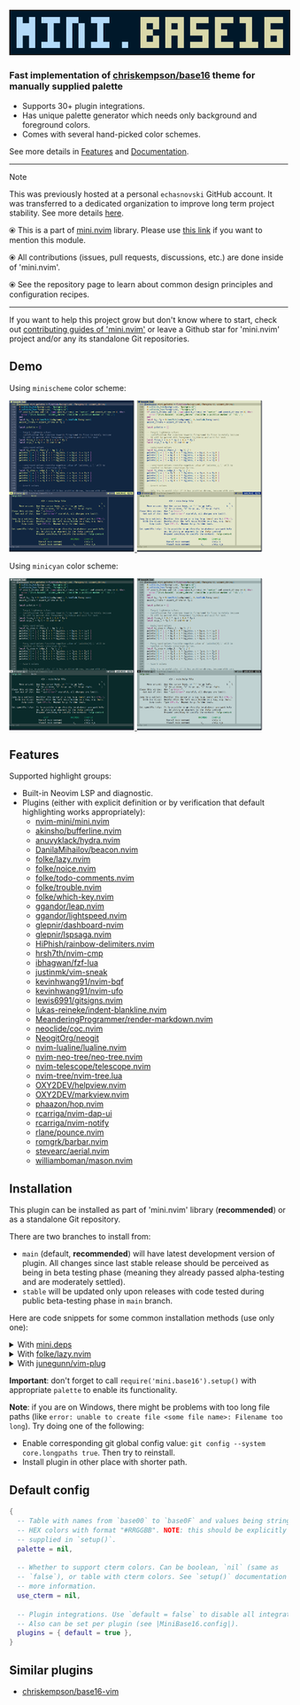 <p align="center"> <img src="https://github.com/nvim-mini/assets/blob/main/logo-2/logo-base16_readme.png?raw=true" alt="mini.base16" style="max-width:100%;border:solid 2px"/> </p>

### Fast implementation of [chriskempson/base16](https://github.com/chriskempson/base16) theme for manually supplied palette

- Supports 30+ plugin integrations.
- Has unique palette generator which needs only background and foreground colors.
- Comes with several hand-picked color schemes.

See more details in [Features](#features) and [Documentation](doc/mini-base16.txt).

---

> [!NOTE]
> This was previously hosted at a personal `echasnovski` GitHub account. It was transferred to a dedicated organization to improve long term project stability. See more details [here](https://github.com/nvim-mini/mini.nvim/discussions/1970).

⦿ This is a part of [mini.nvim](https://github.com/nvim-mini/mini.nvim) library. Please use [this link](https://github.com/nvim-mini/mini.nvim/blob/main/readmes/mini-base16.md) if you want to mention this module.

⦿ All contributions (issues, pull requests, discussions, etc.) are done inside of 'mini.nvim'.

⦿ See the repository page to learn about common design principles and configuration recipes.

---

If you want to help this project grow but don't know where to start, check out [contributing guides of 'mini.nvim'](https://github.com/nvim-mini/mini.nvim/blob/main/CONTRIBUTING.md) or leave a Github star for 'mini.nvim' project and/or any its standalone Git repositories.

## Demo

Using `minischeme` color scheme:

<a href="https://github.com/nvim-mini/assets/blob/main/demo/demo-base16_minischeme-dark.png?raw=true"> <img alt="minischeme dark" src="https://github.com/nvim-mini/assets/blob/main/demo/demo-base16_minischeme-dark.png?raw=true" style="width: 45%"/> </a>
<a href="https://github.com/nvim-mini/assets/blob/main/demo/demo-base16_minischeme-light.png?raw=true"> <img alt="minischeme light" src="https://github.com/nvim-mini/assets/blob/main/demo/demo-base16_minischeme-light.png?raw=true" style="width: 45%"/> </a>

Using `minicyan` color scheme:

<a href="https://github.com/nvim-mini/assets/blob/main/demo/demo-base16_minicyan-dark.png?raw=true"> <img alt="minicyan dark" src="https://github.com/nvim-mini/assets/blob/main/demo/demo-base16_minicyan-dark.png?raw=true" style="width: 45%"/> </a>
<a href="https://github.com/nvim-mini/assets/blob/main/demo/demo-base16_minicyan-light.png?raw=true"> <img alt="minicyan light" src="https://github.com/nvim-mini/assets/blob/main/demo/demo-base16_minicyan-light.png?raw=true" style="width: 45%"/> </a>

## Features

Supported highlight groups:

- Built-in Neovim LSP and diagnostic.
- Plugins (either with explicit definition or by verification that default
  highlighting works appropriately):
    - [nvim-mini/mini.nvim](https://github.com/nvim-mini/mini.nvim)
    - [akinsho/bufferline.nvim](https://github.com/akinsho/bufferline.nvim)
    - [anuvyklack/hydra.nvim](https://github.com/anuvyklack/hydra.nvim)
    - [DanilaMihailov/beacon.nvim](https://github.com/DanilaMihailov/beacon.nvim)
    - [folke/lazy.nvim](https://github.com/folke/lazy.nvim)
    - [folke/noice.nvim](https://github.com/folke/noice.nvim)
    - [folke/todo-comments.nvim](https://github.com/folke/todo-comments.nvim)
    - [folke/trouble.nvim](https://github.com/folke/trouble.nvim)
    - [folke/which-key.nvim](https://github.com/folke/which-key.nvim)
    - [ggandor/leap.nvim](https://github.com/ggandor/leap.nvim)
    - [ggandor/lightspeed.nvim](https://github.com/ggandor/lightspeed.nvim)
    - [glepnir/dashboard-nvim](https://github.com/glepnir/dashboard-nvim)
    - [glepnir/lspsaga.nvim](https://github.com/glepnir/lspsaga.nvim)
    - [HiPhish/rainbow-delimiters.nvim](https://github.com/HiPhish/rainbow-delimiters.nvim)
    - [hrsh7th/nvim-cmp](https://github.com/hrsh7th/nvim-cmp)
    - [ibhagwan/fzf-lua](https://github.com/ibhagwan/fzf-lua)
    - [justinmk/vim-sneak](https://github.com/justinmk/vim-sneak)
    - [kevinhwang91/nvim-bqf](https://github.com/kevinhwang91/nvim-bqf)
    - [kevinhwang91/nvim-ufo](https://github.com/kevinhwang91/nvim-ufo)
    - [lewis6991/gitsigns.nvim](https://github.com/lewis6991/gitsigns.nvim)
    - [lukas-reineke/indent-blankline.nvim](https://github.com/lukas-reineke/indent-blankline.nvim)
    - [MeanderingProgrammer/render-markdown.nvim](https://github.com/MeanderingProgrammer/render-markdown.nvim)
    - [neoclide/coc.nvim](https://github.com/neoclide/coc.nvim)
    - [NeogitOrg/neogit](https://github.com/NeogitOrg/neogit)
    - [nvim-lualine/lualine.nvim](https://github.com/nvim-lualine/lualine.nvim)
    - [nvim-neo-tree/neo-tree.nvim](https://github.com/nvim-neo-tree/neo-tree.nvim)
    - [nvim-telescope/telescope.nvim](https://github.com/nvim-telescope/telescope.nvim)
    - [nvim-tree/nvim-tree.lua](https://github.com/nvim-tree/nvim-tree.lua)
    - [OXY2DEV/helpview.nvim](https://github.com/OXY2DEV/helpview.nvim)
    - [OXY2DEV/markview.nvim](https://github.com/OXY2DEV/markview.nvim)
    - [phaazon/hop.nvim](https://github.com/phaazon/hop.nvim)
    - [rcarriga/nvim-dap-ui](https://github.com/rcarriga/nvim-dap-ui)
    - [rcarriga/nvim-notify](https://github.com/rcarriga/nvim-notify)
    - [rlane/pounce.nvim](https://github.com/rlane/pounce.nvim)
    - [romgrk/barbar.nvim](https://github.com/romgrk/barbar.nvim)
    - [stevearc/aerial.nvim](https://github.com/stevearc/aerial.nvim)
    - [williamboman/mason.nvim](https://github.com/williamboman/mason.nvim)

## Installation

This plugin can be installed as part of 'mini.nvim' library (**recommended**) or as a standalone Git repository.

There are two branches to install from:

- `main` (default, **recommended**) will have latest development version of plugin. All changes since last stable release should be perceived as being in beta testing phase (meaning they already passed alpha-testing and are moderately settled).
- `stable` will be updated only upon releases with code tested during public beta-testing phase in `main` branch.

Here are code snippets for some common installation methods (use only one):

<details>
<summary>With <a href="https://github.com/nvim-mini/mini.nvim/blob/main/readmes/mini-deps.md">mini.deps</a></summary>

- 'mini.nvim' library:

    | Branch | Code snippet                                  |
    |--------|-----------------------------------------------|
    | Main   | *Follow recommended ‘mini.deps’ installation* |
    | Stable | *Follow recommended ‘mini.deps’ installation* |

- Standalone plugin:

    | Branch | Code snippet                                                     |
    |--------|------------------------------------------------------------------|
    | Main   | `add(‘nvim-mini/mini.base16’)`                                   |
    | Stable | `add({ source = ‘nvim-mini/mini.base16’, checkout = ‘stable’ })` |

</details>

<details>
<summary>With <a href="https://github.com/folke/lazy.nvim">folke/lazy.nvim</a></summary>

- 'mini.nvim' library:

    | Branch | Code snippet                                  |
    |--------|-----------------------------------------------|
    | Main   | `{ 'nvim-mini/mini.nvim', version = false },` |
    | Stable | `{ 'nvim-mini/mini.nvim', version = '*' },`   |

- Standalone plugin:

    | Branch | Code snippet                                    |
    |--------|-------------------------------------------------|
    | Main   | `{ 'nvim-mini/mini.base16', version = false },` |
    | Stable | `{ 'nvim-mini/mini.base16', version = '*' },`   |

</details>

<details>
<summary>With <a href="https://github.com/junegunn/vim-plug">junegunn/vim-plug</a></summary>

- 'mini.nvim' library:

    | Branch | Code snippet                                         |
    |--------|------------------------------------------------------|
    | Main   | `Plug 'nvim-mini/mini.nvim'`                         |
    | Stable | `Plug 'nvim-mini/mini.nvim', { 'branch': 'stable' }` |

- Standalone plugin:

    | Branch | Code snippet                                           |
    |--------|--------------------------------------------------------|
    | Main   | `Plug 'nvim-mini/mini.base16'`                         |
    | Stable | `Plug 'nvim-mini/mini.base16', { 'branch': 'stable' }` |

</details>

**Important**: don't forget to call `require('mini.base16').setup()` with appropriate `palette` to enable its functionality.

**Note**: if you are on Windows, there might be problems with too long file paths (like `error: unable to create file <some file name>: Filename too long`). Try doing one of the following:

- Enable corresponding git global config value: `git config --system core.longpaths true`. Then try to reinstall.
- Install plugin in other place with shorter path.

## Default config

```lua
{
  -- Table with names from `base00` to `base0F` and values being strings of
  -- HEX colors with format "#RRGGBB". NOTE: this should be explicitly
  -- supplied in `setup()`.
  palette = nil,

  -- Whether to support cterm colors. Can be boolean, `nil` (same as
  -- `false`), or table with cterm colors. See `setup()` documentation for
  -- more information.
  use_cterm = nil,

  -- Plugin integrations. Use `default = false` to disable all integrations.
  -- Also can be set per plugin (see |MiniBase16.config|).
  plugins = { default = true },
}
```

## Similar plugins

- [chriskempson/base16-vim](https://github.com/chriskempson/base16-vim)
